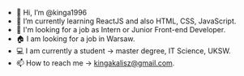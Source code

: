 - 👋 Hi, I’m @kinga1996
- 🌱 I’m currently learning ReactJS and also HTML, CSS, JavaScript.
- 👀 I'm looking for a job as Intern or Junior Front-end Developer.
- 🏠 I am looking for a job in Warsaw.
- 💻 I am currently a student -> master degree, IT Science, UKSW.
- 📫 How to reach me -> kingakalisz@gmail.com.
